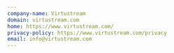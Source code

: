 ```yaml
---
company-name: Virtustream
domain: virtustream.com
home: https://www.virtustream.com/
privacy-policy: https://www.virtustream.com/privacy
email: info@virtustream.com
---
```




